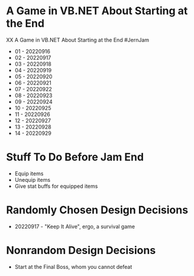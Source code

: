 # A Game in VB.NET About Starting at the End

XX A Game in VB.NET About Starting at the End #JernJam

* 01 - 20220916
* 02 - 20220917
* 03 - 20220918
* 04 - 20220919
* 05 - 20220920
* 06 - 20220921
* 07 - 20220922
* 08 - 20220923
* 09 - 20220924
* 10 - 20220925
* 11 - 20220926
* 12 - 20220927
* 13 - 20220928
* 14 - 20220929

# Stuff To Do Before Jam End

* Equip items
* Unequip items
* Give stat buffs for equipped items 

# Randomly Chosen Design Decisions

* 20220917 - "Keep It Alive", ergo, a survival game

# Nonrandom Design Decisions

* Start at the Final Boss, whom you cannot defeat